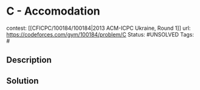 # C - Accomodation

contest: [[CFICPC/100184/100184|2013 ACM-ICPC Ukraine, Round 1]]
url: https://codeforces.com/gym/100184/problem/C
Status: #UNSOLVED
Tags: #

## Description

## Solution

